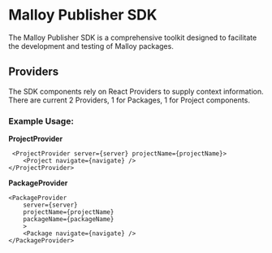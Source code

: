 # Malloy Publisher SDK

The Malloy Publisher SDK is a comprehensive toolkit designed to facilitate the development and testing of Malloy packages.

## Providers
The SDK components rely on React Providers to supply context information.
There are current 2 Providers, 1 for Packages, 1 for Project components.
### Example Usage:
**ProjectProvider**
```react
 <ProjectProvider server={server} projectName={projectName}>
    <Project navigate={navigate} />
</ProjectProvider>
``` 
**PackageProvider**
```react
<PackageProvider
    server={server}
    projectName={projectName}
    packageName={packageName}
    >
    <Package navigate={navigate} />
</PackageProvider>
```
